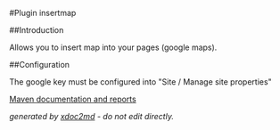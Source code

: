 
#Plugin insertmap

##Introduction

Allows you to insert map into your pages (google maps).

##Configuration

The google key must be configured into "Site / Manage site properties"


[Maven documentation and reports](http://dev.lutece.paris.fr/plugins/plugin-insertmap/)



 *generated by [xdoc2md](https://github.com/lutece-platform/tools-maven-xdoc2md-plugin) - do not edit directly.*